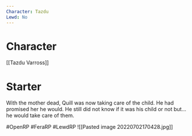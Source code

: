 ```yaml
---
Character: Tazdu
Lewd: No
---
```

# Character
[[Tazdu Varross]]

# Starter
With the mother dead, Quill was now taking care of the child. He had promised her he would. He still did not know if it was his child or not but... he would take care of them.  

#OpenRP #FeraRP #LewdRP 
![[Pasted image 20220702170428.jpg]]